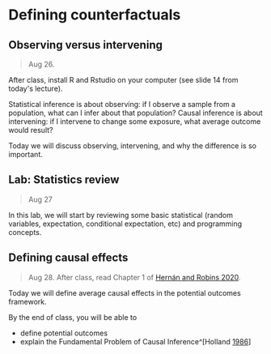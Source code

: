 # Defining counterfactuals

## Observing versus intervening

> Aug 26. 
<!-- [**Slides**](assets/slides/1-1_observing_intervening.pdf) -->
After class, install R and Rstudio on your computer (see slide 14 from today's lecture).

Statistical inference is about observing: if I observe a sample from a population, what can I infer about that population? 
Causal inference is about intervening: if I intervene to change some exposure, what average outcome would result?

Today we will discuss observing, intervening, and why the difference is so important.



## Lab: Statistics review

> Aug 27

In this lab, we will start by reviewing some basic statistical (random variables, expectation, conditional expectation, etc) and programming concepts.  


## Defining causal effects

> Aug 28. <!--[**Slides.**](assets/slides/1-2_defining_causal_effects.pdf)-->
After class, read Chapter 1 of [Hernán and Robins 2020](https://www.hsph.harvard.edu/miguel-hernan/causal-inference-book/).

Today we will define average causal effects in the potential outcomes framework.

By the end of class, you will be able to

* define potential outcomes
* explain the Fundamental Problem of Causal Inference^[Holland [1986](https://doi.org/10.2307/2289064)]
